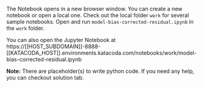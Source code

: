 The Notebook opens in a new browser window. You can create a new notebook or open a local one. Check out the local folder `work` for several sample notebooks. Open and run `model-bias-corrected-residual.ipynb` in the `work` folder.

You can also open the Jupyter Notebook at https://[[HOST_SUBDOMAIN]]-8888-[[KATACODA_HOST]].environments.katacoda.com/notebooks/work/model-bias-corrected-residual.ipynb

**Note:**
There are placeholder(s) to write python code. If you need any help, you can checkout solution tab.
